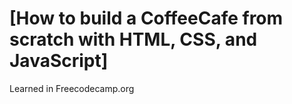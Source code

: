 # [How to build a CoffeeCafe from scratch with HTML, CSS, and JavaScript]

Learned in Freecodecamp.org
